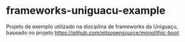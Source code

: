 # frameworks-uniguacu-example
Projeto de exemplo utilizado na disciplina de frameworks da Uniguaçu, baseado no projeto https://github.com/eitsopensource/monolithic-boot
